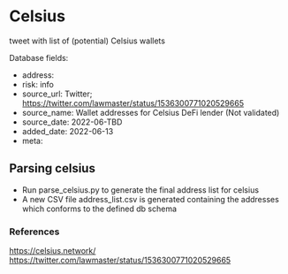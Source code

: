 # Celsius

tweet with list of (potential) Celsius wallets

Database fields:
 - address:
 - risk: info
 - source_url: Twitter; https://twitter.com/lawmaster/status/1536300771020529665
 - source_name: Wallet addresses for Celsius DeFi lender (Not validated)
 - source_date: 2022-06-TBD
 - added_date: 2022-06-13
 - meta:

## Parsing celsius
 - Run parse_celsius.py to generate the final address list for celsius
 - A new CSV file address_list.csv is generated containing the addresses which conforms to the defined db schema 



### References
https://celsius.network/
https://twitter.com/lawmaster/status/1536300771020529665
